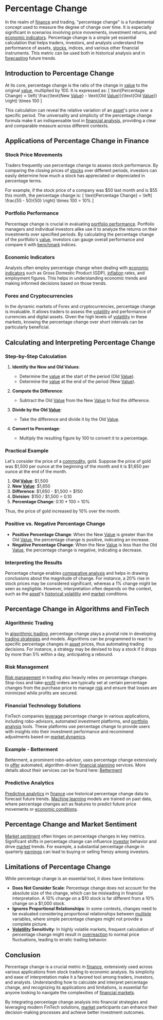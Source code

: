 # Percentage Change

In the realm of [finance](../f/finance.md) and trading, "percentage change" is a fundamental concept used to measure the degree of change over time. It is especially significant in scenarios involving price movements, investment returns, and [economic indicators](../e/economic_indicators.md). Percentage change is a simple yet essential calculation that helps traders, investors, and analysts understand the performance of assets, [stocks](../s/stock.md), indices, and various other financial instruments. This metric can be used both in historical analysis and in [forecasting](../f/forecasting.md) future trends.

## Introduction to Percentage Change

At its core, percentage change is the ratio of the change in [value](../v/value.md) to the original [value](../v/value.md), multiplied by 100. It is expressed as:
\[ \text{Percentage Change} = \left( \frac{\text{New [Value](../v/value.md)} - \text{Old [Value](../v/value.md)}}{\text{Old [Value](../v/value.md)}} \right) \times 100 \]

This calculation can reveal the relative variation of an [asset](../a/asset.md)'s price over a specific period. The universality and simplicity of the percentage change formula make it an indispensable tool in [financial analysis](../f/financial_analysis.md), providing a clear and comparable measure across different contexts.

## Applications of Percentage Change in Finance

### Stock Price Movements

Traders frequently use percentage change to assess stock performance. By comparing the closing prices of [stocks](../s/stock.md) over different periods, investors can easily determine how much a stock has appreciated or depreciated in percentage terms.

For example, if the stock price of a company was $50 last month and is $55 this month, the percentage change is:
\[ \text{Percentage Change} = \left( \frac{55 - 50}{50} \right) \times 100 = 10\% \]

### Portfolio Performance

Percentage change is crucial in evaluating [portfolio performance](../p/portfolio_performance.md). Portfolio managers and individual investors alike use it to analyze the returns on their investments over specified periods. By calculating the percentage change of the portfolio's [value](../v/value.md), investors can gauge overall performance and compare it with [benchmark](../b/benchmark.md) indices.

### Economic Indicators

Analysts often employ percentage change when dealing with [economic indicators](../e/economic_indicators.md) such as Gross Domestic Product (GDP), [inflation](../i/inflation.md) rates, and employment figures. This helps in understanding economic trends and making informed decisions based on those trends.

### Forex and Cryptocurrencies

In the dynamic markets of Forex and cryptocurrencies, percentage change is invaluable. It allows traders to assess the [volatility](../v/volatility.md) and performance of currencies and digital assets. Given the high levels of [volatility](../v/volatility.md) in these markets, knowing the percentage change over short intervals can be particularly beneficial.

## Calculating and Interpreting Percentage Change

### Step-by-Step Calculation

1. **Identify the New and Old Values**:
   - Determine the [value](../v/value.md) at the start of the period (Old [Value](../v/value.md)).
   - Determine the [value](../v/value.md) at the end of the period (New [Value](../v/value.md)).

2. **Compute the Difference**:
   - Subtract the Old [Value](../v/value.md) from the New [Value](../v/value.md) to find the difference.

3. **Divide by the Old [Value](../v/value.md)**:
   - Take the difference and divide it by the Old [Value](../v/value.md).

4. **Convert to Percentage**:
   - Multiply the resulting figure by 100 to convert it to a percentage.

### Practical Example

Let's consider the price of a [commodity](../c/commodity.md), gold. Suppose the price of gold was $1,500 per ounce at the beginning of the month and it is $1,650 per ounce at the end of the month.

1. **Old [Value](../v/value.md)**: $1,500
2. **New [Value](../v/value.md)**: $1,650
3. **Difference**: $1,650 - $1,500 = $150
4. **Division**: $150 / $1,500 = 0.10
5. **Percentage Change**: 0.10 * 100 = 10%

Thus, the price of gold increased by 10% over the month.

### Positive vs. Negative Percentage Change

- **Positive Percentage Change**: When the New [Value](../v/value.md) is greater than the Old [Value](../v/value.md), the percentage change is positive, indicating an increase.
- **Negative Percentage Change**: When the New [Value](../v/value.md) is less than the Old [Value](../v/value.md), the percentage change is negative, indicating a decrease.

### Interpreting the Results

Percentage change enables [comparative analysis](../c/comparative_analysis.md) and helps in drawing conclusions about the magnitude of change. For instance, a 20% rise in stock prices may be considered significant, whereas a 1% change might be seen as negligible. However, interpretation often depends on the context, such as the [asset](../a/asset.md)'s [historical volatility](../h/historical_volatility.md) and [market](../m/market.md) conditions.

## Percentage Change in Algorithms and FinTech

### Algorithmic Trading

In [algorithmic trading](../a/accountability.md), percentage change plays a pivotal role in developing [trading strategies](../t/trading_strategies.md) and models. Algorithms can be programmed to react to specific percentage changes in [asset](../a/asset.md) prices, thus automating trading decisions. For instance, a strategy may be devised to buy a stock if it drops by more than 5% within a day, anticipating a rebound.

### Risk Management

[Risk management](../r/risk_management.md) in trading also heavily relies on percentage changes. Stop-loss and take-[profit](../p/profit.md) orders are typically set at certain percentage changes from the purchase price to manage [risk](../r/risk.md) and ensure that losses are minimized while profits are secured.

### Financial Technology Solutions

FinTech companies [leverage](../l/leverage.md) percentage change in various applications, including robo-advisors, automated investment platforms, and [portfolio analysis](../p/portfolio_analysis.md) tools. These platforms use percentage change to provide users with insights into their investment performance and recommend adjustments based on [market dynamics](../m/market_dynamics.md).

### Example - Betterment

Betterment, a prominent robo-advisor, uses percentage change extensively to [offer](../o/offer.md) automated, algorithm-driven [financial planning](../f/financial_planning.md) services. More details about their services can be found here: [Betterment](https://www.betterment.com/)

### Predictive Analytics

[Predictive analytics](../p/predictive_analytics.md) in [finance](../f/finance.md) use historical percentage change data to forecast future trends. [Machine learning](../m/machine_learning.md) models are trained on past data, where percentage changes act as features to predict future price movements or [economic conditions](../e/economic_conditions.md).

## Percentage Change and Market Sentiment

[Market sentiment](../m/market_sentiment.md) often hinges on percentage changes in key metrics. Significant shifts in percentage change can influence [investor](../i/investor.md) behavior and drive [market](../m/market.md) trends. For example, a substantial percentage change in quarterly [earnings](../e/earnings.md) can lead to buying or selling frenzy among investors.

## Limitations of Percentage Change

While percentage change is an essential tool, it does have limitations:

- **Does Not Consider Scale**: Percentage change does not account for the absolute size of the change, which can be misleading in financial interpretation. A 10% change on a $10 stock is far different from a 10% change on a $1,000 stock.
- **Ignores Proportional Relationships**: In some contexts, changes need to be evaluated considering proportional relationships between [multiple](../m/multiple.md) variables, where simple percentage changes might not provide a complete picture.
- **[Volatility](../v/volatility.md) Sensitivity**: In highly volatile markets, frequent calculation of percentage change might result in [overreaction](../o/overreaction.md) to normal price fluctuations, leading to erratic trading behavior.

## Conclusion

Percentage change is a crucial metric in [finance](../f/finance.md), extensively used across various applications from stock trading to economic analysis. Its simplicity and ease of interpretation make it a favored tool among traders, investors, and analysts. Understanding how to calculate and interpret percentage change, and recognizing its applications and limitations, is essential for anyone looking to navigate the complexities of [financial markets](../f/financial_market.md).

By integrating percentage change analysis into financial strategies and leveraging modern FinTech solutions, [market](../m/market.md) participants can enhance their decision-making processes and achieve better investment outcomes.